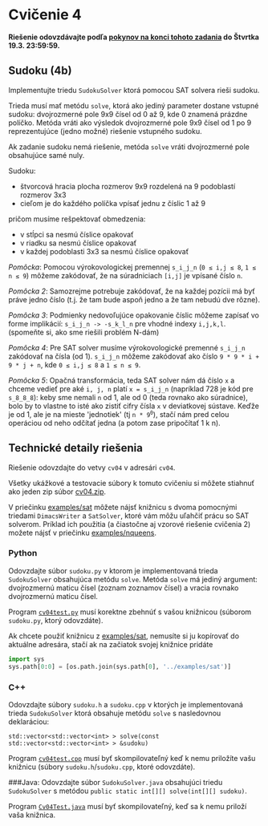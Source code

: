 Cvičenie 4
==========

**Riešenie odovzdávajte podľa
[pokynov na konci tohoto zadania](#technické-detaily-riešenia)
do Štvrtka 19.3.  23:59:59.**

## Sudoku (4b)

Implementujte triedu `SudokuSolver` ktorá pomocou SAT solvera rieši sudoku.

Trieda musí mať metódu `solve`, ktorá ako jediný parameter dostane vstupné sudoku:
dvojrozmerné pole 9x9 čísel od 0 až 9, kde 0 znamená prázdne políčko. Metóda vráti ako výsledok
dvojrozmerné pole 9x9 čísel od 1 po 9 reprezentujúce (jedno možné) riešenie vstupného sudoku.

Ak zadanie sudoku nemá riešenie, metóda `solve` vráti dvojrozmerné pole obsahujúce samé nuly.

Sudoku:

* štvorcová hracia plocha rozmerov 9x9 rozdelená na 9 podoblastí rozmerov 3x3
* cieľom je do každého políčka vpísať jednu z číslic 1 až 9

pričom musíme rešpektovať obmedzenia:

* v stĺpci sa nesmú číslice opakovať
* v riadku sa nesmú číslice opakovať
* v každej podoblasti 3x3 sa nesmú číslice opakovať

*Pomôcka*: Pomocou výrokovologickej premennej <code>s\_i\_j\_n</code> (<code>0
&le; i,j &le; 8</code>, <code>1 &le; n &le; 9</code>) môžeme zakódovať, že na
súradniciach <code>[i,j]</code> je vpísané číslo <code>n</code>.

*Pomôcka 2*: Samozrejme potrebuje zakódovať, že na každej pozícii má byť práve
jedno číslo (t.j. že tam bude aspoň jedno a že tam nebudú dve rôzne).

*Pomôcka 3*: Podmienky nedovoľujúce opakovanie číslic môžeme zapísať vo forme
implikácií: <code>s\_i\_j\_n -> -s\_k\_l\_n</code> pre vhodné indexy
<code>i,j,k,l</code>.  (spomeňte si, ako sme riešili problém N-dám)


*Pomôcka 4*: Pre SAT solver musíme výrokovologické premenné <code>s\_i\_j\_n</code>
zakódovať na čísla (od 1). <code>s\_i\_j\_n</code> môžeme zakódovať ako číslo
<code>9 * 9 * i + 9 * j + n</code>, kde <code>0 &le; i,j &le; 8</code> a
<code>1 &le; n &le; 9</code>.

*Pomôcka 5*: Opačná transformácia, teda SAT solver nám dá číslo <code>x</code>
a chceme vedieť pre aké <code>i, j, n</code> platí <code>x = s\_i\_j\_n</code>
(napríklad 728 je kód pre <code>s\_8\_8\_8</code>): keby sme nemali <code>n</code>
od 1, ale od 0 (teda rovnako ako súradnice), bolo by to vlastne to isté ako
zistiť cifry čísla <code>x</code> v deviatkovej sústave. Keďže <n> je od 1, ale
je na mieste 'jednotiek' (tj <code>n * 9<sup>0</sup></code>), stačí nám pred
celou operáciou od neho odčítať jedna (a potom zase pripočítať 1 k n).



## Technické detaily riešenia

Riešenie odovzdajte do vetvy `cv04` v adresári `cv04`.

Všetky ukážkové a testovacie súbory k tomuto cvičeniu si môžete stiahnuť
ako jeden zip súbor
[cv04.zip](https://github.com/FMFI-UK-1-AIN-411-2014/udvl/archive/cv04.zip).

V priečinku [examples/sat](../examples/sat) môžete nájsť knižnicu s dvoma
pomocnými triedami `DimacsWriter` a `SatSolver`, ktoré vám môžu uľahčiť prácu
so SAT solverom. Príklad ich použitia (a čiastočne aj vzorové riešenie cvičenia
2) možete nájsť v priečinku [examples/nqueens](../examples/nqueens/).

### Python
Odovzdajte súbor `sudoku.py` v ktorom je implementovaná trieda `SudokuSolver`
obsahujúca metódu `solve`. Metóda `solve` má jediný argument: dvojrozmernú
maticu čísel (zoznam zoznamov čísel) a vracia rovnako dvojrozmernú maticu
čísel.

Program [`cv04test.py`](cv04test.py) musí korektne zbehnúť s vašou knižnicou
(súborom `sudoku.py`, ktorý odovzdáte).

Ak chcete použiť knižnicu z [examples/sat](../examples/sat), nemusíte si ju
kopírovať do aktuálne adresára, stačí ak na začiatok svojej knižnice pridáte
```python
import sys
sys.path[0:0] = [os.path.join(sys.path[0], '../examples/sat')]
```

### C++
Odovzdajte súbory `sudoku.h` a `sudoku.cpp` v ktorých je implementovaná
trieda `SudokuSolver` ktorá obsahuje metódu `solve` s nasledovnou
deklaráciou:

    std::vector<std::vector<int> > solve(const std::vector<std::vector<int> > &sudoku)

Program [`cv04test.cpp`](cv04test.cpp) musí byť skompilovateľný keď k nemu
priložíte vašu knižnicu (súbory `sudoku.h`/`sudoku.cpp`, ktoré odovzdáte).

###Java:
Odovzdajte súbor `SudokuSolver.java` obsahujúci triedu `SudokuSolver` s
metódou `public static int[][] solve(int[][] sudoku)`.

Program [`Cv04Test.java`](Cv04Test.java) musí byť skompilovateľný, keď sa k
nemu priloží vaša knižnica.
